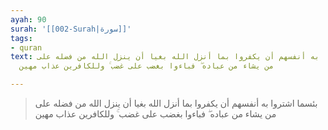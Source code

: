 ```yaml
---
ayah: 90
surah: '[[002-Surah|سورة]]'
tags:
- quran
text: بئسما اشتروا به أنفسهم أن يكفروا بما أنزل الله بغيا أن ينزل الله من فضله على
  من يشاء من عباده ۖ فباءوا بغضب على غضب ۚ وللكافرين عذاب مهين

---
```

> بئسما اشتروا به أنفسهم أن يكفروا بما أنزل الله بغيا أن ينزل الله من فضله على من يشاء من عباده ۖ فباءوا بغضب على غضب ۚ وللكافرين عذاب مهين
